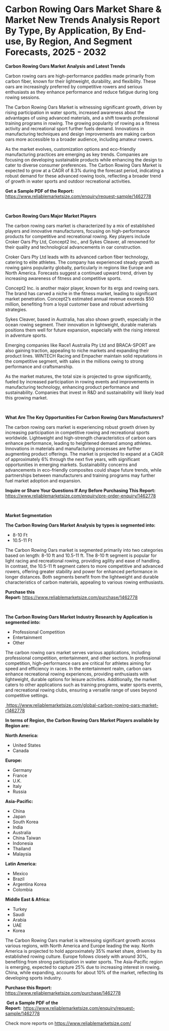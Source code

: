 <p><h1>Carbon Rowing Oars Market Share & Market New Trends Analysis Report By Type, By Application, By End-use, By Region, And Segment Forecasts, 2025 - 2032</h1></p><p><strong>Carbon Rowing Oars Market Analysis and Latest Trends</strong></p>
<p><p>Carbon rowing oars are high-performance paddles made primarily from carbon fiber, known for their lightweight, durability, and flexibility. These oars are increasingly preferred by competitive rowers and serious enthusiasts as they enhance performance and reduce fatigue during long rowing sessions.</p><p>The Carbon Rowing Oars Market is witnessing significant growth, driven by rising participation in water sports, increased awareness about the advantages of using advanced materials, and a shift towards professional training programs in rowing. The growing popularity of rowing as a fitness activity and recreational sport further fuels demand. Innovations in manufacturing techniques and design improvements are making carbon oars more accessible to a broader audience, including amateur rowers.</p><p>As the market evolves, customization options and eco-friendly manufacturing practices are emerging as key trends. Companies are focusing on developing sustainable products while enhancing the design to cater to diverse consumer preferences. The Carbon Rowing Oars Market is expected to grow at a CAGR of 8.3% during the forecast period, indicating a robust demand for these advanced rowing tools, reflecting a broader trend of growth in water sports and outdoor recreational activities.</p></p>
<p><strong>Get a Sample PDF of the Report:&nbsp;</strong> <a href="https://www.reliablemarketsize.com/enquiry/request-sample/1462778?utm_campaign=2941&utm_medium=2&utm_source=Github&utm_content=ia&utm_term=05042025&utm_id=carbon-rowing-oars">https://www.reliablemarketsize.com/enquiry/request-sample/1462778</a></p>
<p>&nbsp;</p>
<p><strong>Carbon Rowing Oars Major Market Players</strong></p>
<p><p>The carbon rowing oars market is characterized by a mix of established players and innovative manufacturers, focusing on high-performance products for competitive and recreational rowing. Key players include Croker Oars Pty Ltd, Concept2 Inc., and Sykes Cleaver, all renowned for their quality and technological advancements in oar construction.</p><p>Croker Oars Pty Ltd leads with its advanced carbon fiber technology, catering to elite athletes. The company has experienced steady growth as rowing gains popularity globally, particularly in regions like Europe and North America. Forecasts suggest a continued upward trend, driven by increasing awareness of fitness and competitive sports.</p><p>Concept2 Inc. is another major player, known for its ergs and rowing oars. The brand has carved a niche in the fitness market, leading to significant market penetration. Concept2’s estimated annual revenue exceeds $50 million, benefiting from a loyal customer base and robust advertising strategies.</p><p>Sykes Cleaver, based in Australia, has also shown growth, especially in the ocean rowing segment. Their innovation in lightweight, durable materials positions them well for future expansion, especially with the rising interest in adventure sports.</p><p>Emerging companies like Race1 Australia Pty Ltd and BRACA-SPORT are also gaining traction, appealing to niche markets and expanding their product lines. WINTECH Racing and Empacher maintain solid reputations in the competitive segment, with sales in the millions owing to strong performance and craftsmanship.</p><p>As the market matures, the total size is projected to grow significantly, fueled by increased participation in rowing events and improvements in manufacturing technology, enhancing product performance and sustainability. Companies that invest in R&D and sustainability will likely lead this growing market.</p></p>
<p>&nbsp;</p>
<p><strong>What Are The Key Opportunities For Carbon Rowing Oars Manufacturers?</strong></p>
<p><p>The carbon rowing oars market is experiencing robust growth driven by increasing participation in competitive rowing and recreational sports worldwide. Lightweight and high-strength characteristics of carbon oars enhance performance, leading to heightened demand among athletes. Innovations in materials and manufacturing processes are further augmenting product offerings. The market is projected to expand at a CAGR of approximately 6% through the next five years, with significant opportunities in emerging markets. Sustainability concerns and advancements in eco-friendly composites could shape future trends, while partnerships between manufacturers and training programs may further fuel market adoption and expansion.</p></p>
<p><strong>Inquire or Share Your Questions If Any Before Purchasing This Report:</strong> <a href="https://www.reliablemarketsize.com/enquiry/pre-order-enquiry/1462778?utm_campaign=2941&utm_medium=2&utm_source=Github&utm_content=ia&utm_term=05042025&utm_id=carbon-rowing-oars">https://www.reliablemarketsize.com/enquiry/pre-order-enquiry/1462778</a></p>
<p>&nbsp;</p>
<p><strong>Market Segmentation</strong></p>
<p><strong>The Carbon Rowing Oars Market Analysis by types is segmented into:</strong></p>
<p><ul><li>8-10 Ft</li><li>10.5-11 Ft</li></ul></p>
<p><p>The Carbon Rowing Oars market is segmented primarily into two categories based on length: 8-10 ft and 10.5-11 ft. The 8-10 ft segment is popular for light racing and recreational rowing, providing agility and ease of handling. In contrast, the 10.5-11 ft segment caters to more competitive and advanced rowers, offering greater stability and power for enhanced performance in longer distances. Both segments benefit from the lightweight and durable characteristics of carbon materials, appealing to various rowing enthusiasts.</p></p>
<p><strong>Purchase this Report:&nbsp;</strong><a href="https://www.reliablemarketsize.com/purchase/1462778?utm_campaign=2941&utm_medium=2&utm_source=Github&utm_content=ia&utm_term=05042025&utm_id=carbon-rowing-oars">https://www.reliablemarketsize.com/purchase/1462778</a></p>
<p>&nbsp;</p>
<p><strong>The Carbon Rowing Oars Market Industry Research by Application is segmented into:</strong></p>
<p><ul><li>Professional Competition</li><li>Entertainment</li><li>Other</li></ul></p>
<p><p>The carbon rowing oars market serves various applications, including professional competition, entertainment, and other sectors. In professional competition, high-performance oars are critical for athletes aiming for speed and efficiency in races. In the entertainment realm, carbon oars enhance recreational rowing experiences, providing enthusiasts with lightweight, durable options for leisure activities. Additionally, the market caters to other applications such as training programs, water sports events, and recreational rowing clubs, ensuring a versatile range of uses beyond competitive settings.</p></p>
<p><a href="https://www.reliablemarketsize.com/global-carbon-rowing-oars-market-r1462778?utm_campaign=2941&utm_medium=2&utm_source=Github&utm_content=ia&utm_term=05042025&utm_id=carbon-rowing-oars">&nbsp;https://www.reliablemarketsize.com/global-carbon-rowing-oars-market-r1462778</a></p>
<p><strong>In terms of Region, the Carbon Rowing Oars Market Players available by Region are:</strong></p>
<p>
    <p> <strong> North America: </strong>
        <ul>
            <li>United States</li>
            <li>Canada</li>
        </ul>
        </p> 
    <p> <strong> Europe: </strong>
        <ul>
            <li>Germany</li>
            <li>France</li>
            <li>U.K.</li>
            <li>Italy</li>
            <li>Russia</li>
        </ul>
        </p> 
    <p> <strong> Asia-Pacific: </strong>
        <ul>
            <li>China</li>
            <li>Japan</li>
            <li>South Korea</li>
            <li>India</li>
            <li>Australia</li>
            <li>China Taiwan</li>
            <li>Indonesia</li>
            <li>Thailand</li>
            <li>Malaysia</li>
        </ul>
        </p> 
    <p> <strong> Latin America: </strong>
        <ul>
            <li>Mexico</li>
            <li>Brazil</li>
            <li>Argentina Korea</li>
            <li>Colombia</li>
        </ul>
        </p> 
    <p> <strong> Middle East & Africa: </strong>
        <ul>
            <li>Turkey</li>
            <li>Saudi</li>
            <li>Arabia</li>
            <li>UAE</li>
            <li>Korea</li>
        </ul>
    </p>
    </p>
<p><p>The Carbon Rowing Oars market is witnessing significant growth across various regions, with North America and Europe leading the way. North America is projected to hold approximately 35% market share, driven by its established rowing culture. Europe follows closely with around 30%, benefiting from strong participation in water sports. The Asia-Pacific region is emerging, expected to capture 25% due to increasing interest in rowing. China, while expanding, accounts for about 10% of the market, reflecting its developing sports industry.</p></p>
<p><strong>Purchase this Report: </strong><a href="https://www.reliablemarketsize.com/purchase/1462778?utm_campaign=2941&utm_medium=2&utm_source=Github&utm_content=ia&utm_term=05042025&utm_id=carbon-rowing-oars">https://www.reliablemarketsize.com/purchase/1462778</a></p>
<p>&nbsp;<strong>Get a Sample PDF of the Report:&nbsp;&nbsp;</strong><a href="https://www.reliablemarketsize.com/enquiry/request-sample/1462778?utm_campaign=2941&utm_medium=2&utm_source=Github&utm_content=ia&utm_term=05042025&utm_id=carbon-rowing-oars">https://www.reliablemarketsize.com/enquiry/request-sample/1462778</a></p>
<p><strong></strong></p>
<p>Check more reports on <a href="https://www.reliablemarketsize.com/?utm_campaign=2941&utm_medium=2&utm_source=Github&utm_content=ia&utm_term=05042025&utm_id=carbon-rowing-oars">https://www.reliablemarketsize.com/</a></p>